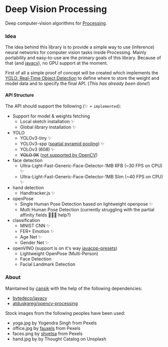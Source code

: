 # Deep Vision Processing
Deep computer-vision algorithms for [Processing](https://processing.org/).

### Idea
The idea behind this library is to provide a simple way to use (inference) neural networks for computer vision tasks inside Processing. Mainly portability and easy-to-use are the primary goals of this library. Because of that (and [javacv](https://github.com/bytedeco/javacpp-presets/pull/832)), no GPU support at the moment. 

First of all a simple proof of concept will be created which implements the [YOLO: Real-Time Object Detection](https://pjreddie.com/darknet/yolo/) to define where to store the weight and model data and to specify the final API. (*This has already been done!*)

#### API Structure
The API should support the following (✨ = `implemented`):

- Support for model & weights fetching
    - Local sketch installation ✨
    - Global library installation ✨
- YOLO
    - YOLOv3-tiny ✨
    - YOLOv3-spp ([spatial pyramid pooling](https://stackoverflow.com/a/55014630/1138326)) ✨
    - YOLOv3 (608) ✨
    - ~~YOLO 9K~~ ([not supported by OpenCV](https://answers.opencv.org/question/180425/opencv-darknet-error-when-initializing-darknet/?answer=180441#post-id-180441))
- face detection
    - Ultra-Light-Fast-Generic-Face-Detector-1MB RFB (~30 FPS on CPU) ✨
    - Ultra-Light-Fast-Generic-Face-Detector-1MB Slim (~40 FPS on CPU) ✨
- hand detection
    - Handtracker.js ✨
- openPose
    - Single Human Pose Detection based on lightweight openpose ✨
    - Multi Human Pose Detection (currently struggling with the partial affinity fields 🤷🏻‍♂️ help?)
 - classification
    - MNIST CNN ✨
    - FER+ Emotion ✨
    - Age Net ✨
    - Gender Net ✨
- openVINO (support is on it's way [javacpp-presets](https://github.com/bytedeco/javacpp-presets/pull/820))
    - Lightweight OpenPose (Multi-Person)
    - Face Detection
    - Facial Landmark Detection

### About
Maintained by [cansik](https://github.com/cansik) with the help of the following dependencies:

- [bytedeco/javacv](https://github.com/bytedeco/javacv)
- [atduskgreg/opencv-processing](https://github.com/atduskgreg/opencv-processing)

Stock images from the following peoples have been used:

- yoga.jpg by Yogendra Singh from Pexels
- office.jpg by [fauxels](https://www.pexels.com/@fauxels) from Pexels
- faces.png by [shvetsa](https://www.pexels.com/@shvetsa) from Pexels
- hand.jpg by by Thought Catalog on Unsplash